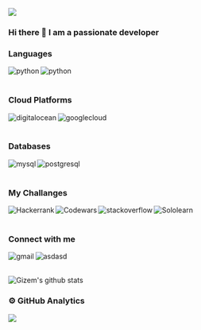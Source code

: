 ![](https://komarev.com/ghpvc/?username=gizempesen&label=PROFILE+VIEWS)
### Hi there 👋 I am a passionate developer 

### Languages

<img align="left" alt="python" src="https://img.shields.io/badge/Python-FFD43B?style=for-the-badge&logo=python&logoColor=blue" /><img align="left" alt="python" src="https://img.shields.io/badge/scikit_learn-F7931E?style=for-the-badge&logo=scikit-learn&logoColor=white" />

<br></br>

### Cloud Platforms

[<img align="left" alt="digitalocean" src="https://img.shields.io/badge/Digital_Ocean-0080FF?style=for-the-badge&logo=DigitalOcean&logoColor=whte" />][digitalocean]
[<img align="left" alt="googlecloud" src="https://img.shields.io/badge/Google_Cloud-4285F4?style=for-the-badge&logo=google-cloud&logoColor=white" />][googlecloud]

[digitalocean]: https://www.digitalocean.com
[googlecloud]: https://cloud.google.com

<br><br>

### Databases

[<img align="left" alt="mysql" src="https://img.shields.io/badge/MySQL-005C84?style=for-the-badge&logo=mysql&logoColor=white" />][mysql]
[<img align="left" alt="postgresql" src="https://img.shields.io/badge/PostgreSQL-316192?style=for-the-badge&logo=postgresql&logoColor=white" />][postgresql]

[mysql]: https://www.mysql.com
[postgresql]: https://www.postgresql.org

<br></br>

### My Challanges

[<img align="left" alt="Hackerrank" src="https://img.shields.io/badge/Hackerrank-white?style=for-the-badge&logo=hackerrank&logoColor=#1ba94c" />][hackerrank]
[<img align="left" alt="Codewars" src="https://img.shields.io/badge/Codewars-black?style=for-the-badge&logo=codewars&logoColor=red" />][codewars]
[<img align="left" alt="stackoverflow" src="https://img.shields.io/badge/Stack_Overflow-orange?style=for-the-badge&logo=stack-overflow&logoColor=black" />][stackoverflow]
[<img align="left" alt="Sololearn" src="https://img.shields.io/badge/sololearn-1ABC9C?logo=SoloLearn&labelColor=000000&style=for-the-badge" />][sololearn]

[codewars]: https://www.codewars.com/users/gizempesen
[hackerrank]: https://www.hackerrank.com/pesengizem
[stackoverflow]: https://stackoverflow.com/users/11002959/gizem-pesen
[sololearn]: https://www.sololearn.com/profile/5159787

<br></br>

### Connect with me

[<img align="left" alt="gmail" src="https://img.shields.io/badge/Gmail-D14836?style=for-the-badge&logo=gmail&logoColor=white" />][gmail]
[<img align="left" alt="asdasd" src="https://img.shields.io/badge/LinkedIn-0077B5?style=for-the-badge&logo=linkedin&logoColor=white" />][in]

[gmail]: mailto:pesengizem@gmail.com
[in]: https://www.linkedin.com/in/gizem-pesen-ba399218b/

<br></br>


<!--START_SECTION:waka-->
<!--END_SECTION:waka-->

<!--
**gizempesen/gizempesen** is a ✨ _special_ ✨ repository because its `README.md` (this file) appears on your GitHub profile.

Here are some ideas to get you started:

- 🔭 I’m currently working on 
- 🌱 I’m currently learning ...
- 👯 I’m looking to collaborate on ...
- 🤔 I’m looking for help with ...
- 💬 Ask me about ...
- 📫 How to reach me: ...
- 😄 Pronouns: ...
- ⚡ Fun fact: ...
-->


![Gizem's github stats](https://github-readme-stats.vercel.app/api?username=gizempesen&show_icons=true)

<h3>⚙️ GitHub Analytics</h3>
 <p>   <img src="https://github-readme-streak-stats.herokuapp.com/?user=gizempesen&theme=gotham&hide_border=true&date_format=M%20j%5B%2C%20Y%5D&fire=DD2727" />
 </p>
